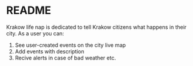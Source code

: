# README
Krakow life nap is dedicated to tell Krakow citizens what happens in their city. As a user you can:
1. See user-created events on the city live map
2. Add events with description
3. Recive alerts in case of bad weather etc.
